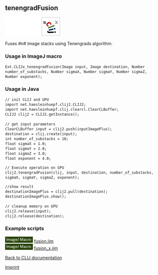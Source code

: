 ## tenengradFusion
<img src="images/mini_empty_logo.png"/><img src="images/mini_empty_logo.png"/><img src="images/mini_clijx_logo.png"/>

Fuses #n# image stacks using Tenengrads algorithm.

### Usage in ImageJ macro
```
Ext.CLIJx_tenengradFusion(Image input, Image destination, Number number_of_substacks, Number sigmaX, Number sigmaY, Number sigmaZ, Number exponent);
```


### Usage in Java
```
// init CLIJ and GPU
import net.haesleinhuepf.clij2.CLIJ2;
import net.haesleinhuepf.clij.clearcl.ClearCLBuffer;
CLIJ2 clij2 = CLIJ2.getInstance();

// get input parameters
ClearCLBuffer input = clij2.push(inputImagePlus);
destination = clij.create(input);
int number_of_substacks = 10;
float sigmaX = 1.0;
float sigmaY = 2.0;
float sigmaZ = 3.0;
float exponent = 4.0;
```

```
// Execute operation on GPU
clij2.tenengradFusion(clij, input, destination, number_of_substacks, sigmaX, sigmaY, sigmaZ, exponent);
```

```
//show result
destinationImagePlus = clij2.pull(destination);
destinationImagePlus.show();

// cleanup memory on GPU
clij2.release(input);
clij2.release(destination);
```




### Example scripts
<a href="https://github.com/clij/clij2-docs/blob/master/src/main/macro/fusion.ijm"><img src="images/language_macro.png" height="20"/></a> [fusion.ijm](https://github.com/clij/clij2-docs/blob/master/src/main/macro/fusion.ijm)  
<a href="https://github.com/clij/clij2-docs/blob/master/src/main/macro/fusion_x.ijm"><img src="images/language_macro.png" height="20"/></a> [fusion_x.ijm](https://github.com/clij/clij2-docs/blob/master/src/main/macro/fusion_x.ijm)  


[Back to CLIJ documentation](https://clij.github.io/)

[Imprint](https://clij.github.io/imprint)
